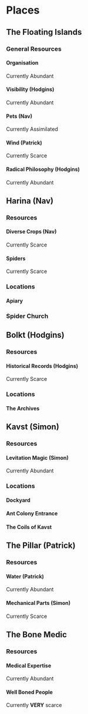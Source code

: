 # Places

## The Floating Islands

### General Resources

#### Organisation

Currently Abundant

#### Visibility (**Hodgins**)

Currently Abundant

#### Pets (**Nav**)

Currently Assimilated

#### Wind (**Patrick**)

Currently Scarce

#### Radical Philosophy (**Hodgins**)

Currently Abundant

## Harina (**Nav**)

### Resources

#### Diverse Crops (**Nav**)

Currently Scarce

#### Spiders

Currently Scarce

### Locations

#### Apiary

### Spider Church

## Bolkt (**Hodgins**)

### Resources

#### Historical Records (**Hodgins**)

Currently Scarce

### Locations

#### The Archives

## Kavst (**Simon**)

### Resources

#### Levitation Magic (**Simon**)

Currently Abundant

### Locations

#### Dockyard

#### Ant Colony Entrance

#### The Coils of Kavst

## The Pillar (**Patrick**)

### Resources

#### Water (**Patrick**)

Currently Abundant

#### Mechanical Parts (**Simon**)

Currently Scarce

## The Bone Medic

### Resources

#### Medical Expertise

Currently Abundant

#### Well Boned People

Currently **VERY** scarce
